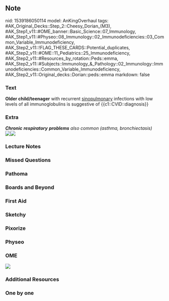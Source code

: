 ## Note
nid: 1539186050114
model: AnKingOverhaul
tags: #AK_Original_Decks::Step_2::Cheesy_Dorian_(M3), #AK_Step1_v11::#OME_banner::Basic_Science::07_Immunology, #AK_Step1_v11::#Physeo::08_Immunology::02_Immunodeficiencies::03_Common_Variable_Immunodeficiency, #AK_Step2_v11::!FLAG_THESE_CARDS::Potential_duplicates, #AK_Step2_v11::#OME::11_Pediatrics::25_Immunodeficiency, #AK_Step2_v11::#Resources_by_rotation::Peds::emma, #AK_Step2_v11::#Subjects::Immunology_&_Pathology::02_Immunology::Immunodeficiencies::Common_Variable_Immunodeficiency, #AK_Step2_v11::Original_decks::Dorian::peds::emma
markdown: false

### Text
<b>Older child/teenager</b> with recurrent <u>sinopulmonary</u>
infections with low levels of all immunoglobulins is suggestive of
{{c1::CVID::diagnosis}}

### Extra
<div>
  <i><b>Chronic</b> <b>respiratory</b> <b>problems</b> also common
  (asthma, bronchiectasis)</i>
</div><img src="paste-415671229874177.jpg"><img src=
"cvid%20(1).png">

### Lecture Notes


### Missed Questions


### Pathoma


### Boards and Beyond


### First Aid


### Sketchy


### Pixorize


### Physeo


### OME
<div class="ome-widget">
  <a href=
  "https://onlinemeded.org/spa/immunology?ref=anki"><img src=
  "_OME_AnkiFlashcards_Topic_6.png"></a>
</div>

### Additional Resources


### One by one


